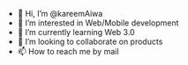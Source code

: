 - 👋 Hi, I’m @kareemAiwa
- 👀 I’m interested in Web/Mobile development
- 🌱 I’m currently learning Web 3.0
- 💞️ I’m looking to collaborate on products
- 📫 How to reach me by mail

<!---
kareemAiwa/kareemAiwa is a ✨ special ✨ repository because its `README.md` (this file) appears on your GitHub profile.
You can click the Preview link to take a look at your changes.
--->
